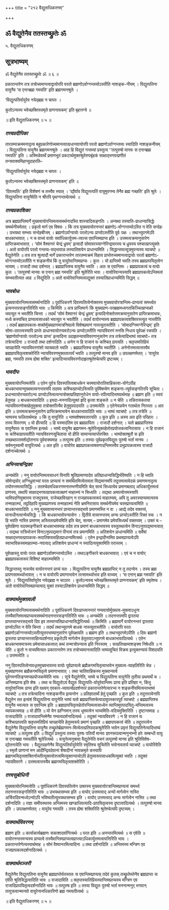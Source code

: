 +++
title = "२१२ वैद्युताधिकरणम्"

+++


## ॐ वैद्युतेनैव ततस्तच्छ्रुतेः ॐ

५. वैद्युताधिकरणम्

## **सूत्रभाष्यम्**

ॐ वैद्युतेनैव ततस्तच्छ्रुतेः ॐ ॥ ६ ॥

प्रकारान्तरेण तत्र तत्रोच्यमानत्वाद्वायोरपि परतो ब्रह्मणोऽर्वाग्गन्तव्योऽस्तीति नाशङ्क-नीयम् । विद्युत्पतिना वायुनैव ‘स एनान्ब्रह्म गमयति’ इति ब्रह्मगमनश्रुतेः ।

‘विद्युत्पतिर्वायुरेव नयेद्ब्रह्म न चापरः ।

कुतोऽन्यस्य भवेच्छक्तिस्तमृते प्राणनायकम्’ इति बृहत्तन्त्रे ॥

॥ इति वैद्युताधिकरणम् ॥ ५ ॥

### ***तत्त्वप्रदीपिका***

तारतम्यक्रममनादृत्य बहुप्रकारेणोच्यमानत्वात्प्रधानवायोरपि परतो ब्रह्मणोऽर्वाग्गन्तव्यः स्यादिति नाशङ्कनीयम् । विद्युत्पतिना वायुनैव ब्रह्मगमनश्रुतेः । आह हि विद्युतं गन्तव्यां प्रस्तुत्य ‘‘तत्पुरुषो मानवः स एनान्ब्रह्म गमयति’ इति । अस्मिन्नेवार्थे प्रमाणभूतं प्रकटार्थमुक्तश्रुतेरुपबृंहकं साक्षाद्भगवत्प्रणीतं तन्त्रवाक्यमिहाप्युदाहरति–

‘विद्युत्पतिर्वायुरेव नयेद्ब्रह्म न चापरः ।

कुतोऽन्यस्य भवेच्छक्तिस्तमृते प्राणनायकम्’ इति ॥

‘दिवस्पतिः’ इति विशेषणं च तस्यैव स्यात् । ‘द्यौर्वाव विद्युत्तत्पतिं वायुमुपगम्य तेनैव ब्रह्म गच्छति’ इति श्रुतेः । विद्युत्पतिना वायुनैवेति न श्रीरपि पृथग्गन्तव्येत्यर्थः ॥

### ***तत्त्वप्रकाशिका***

अत्र ब्रह्मप्राप्तिमार्गे मुख्यवायोरन्तिमत्वसमर्थनादस्ति शास्त्रादिसङ्गतिः । अन्यथा तस्याति-प्राधान्यासिद्धेः समर्थनीयमेतत् । प्रकृतो मार्ग एव विषयः । किं तत्र मुख्यवायोरनन्तरं ब्रह्मणोऽ-र्वाग्गन्तव्योऽस्ति न वेति सन्देहः । उभयथा सम्भवः सन्देहबीजम् । ब्रह्मणोऽर्वाग्वायोः परतोऽन्यः प्राप्योऽस्तीति पूर्वः पक्षः । तथाभ्युपगमेऽपि बाधकाभावात् । न च वाच्यं वायोः सर्वाधिकार्युत्तम-त्वात्स एवान्तिमप्राप्य इति । उत्तमत्वक्रमानुसारेण प्राप्तिक्रमाभावात् । ‘सोमं वैश्वानरं चेन्द्रं ध्रुवम्’ इत्यादौ सोमावरस्याग्नेरिन्द्रावरस्य च ध्रुवस्य पश्चात्प्राप्त्युक्तेः । अतो वायोरपि परतो गन्तव्य-सद्भावान्न तस्यातिशयेन प्राधान्यमिति । सिद्धान्तयत्सूत्रमुपन्यस्य व्याचष्टे ॥ वैद्युतेनेति ॥ तत्र तत्र श्रुत्यादौ मार्गे प्रकारान्तरेण तारतम्यक्रमं विहाय प्राप्तेरुच्यमानत्वाद्वायोः परतो ब्रह्मणोऽ-र्वाग्गन्तव्योऽस्तीति न शङ्कनीयं किं तु वायुरेवान्तिमप्राप्यः । कुतः । यो ह्यन्तिमो भवति तस्य ब्रह्मप्रापयितृत्वेन भाव्यम् । राजादौ तथा दर्शनात् । ब्रह्मप्राप्तिश्च वायुनैव भवति । अतः स एवान्तिमः । ब्रह्मप्रापकत्वं च वायोः कुतः । ‘तत्पुरुषो मानवः स एनान् ब्रह्म गमयति’ इति श्रुतेरिति भावः । वायोरिवान्यस्यापि ब्रह्मप्रापकत्वेऽन्तिमत्वं सम्भवतीत्यत आह ॥ विद्युदिति ॥ अतो वायोरेवान्तिमत्वाद्युक्तं तस्यातिप्राधान्यमिति सिद्धम् ॥

### ***भावबोधः***

मुख्यवायोरन्तिमत्वसमर्थनादिति ॥ पूर्वाधिकरणे दिवस्पतित्वेनोक्तस्य मुख्यवायोरत्रान्तिम-प्राप्यत्वं समर्थ्यत इत्यनन्तरसङ्गतिरिति भावः ॥ किमिति ॥ अत्र प्राप्तिमार्गः किं मुख्यप्राण-परब्रह्ममध्यगतकिञ्चित्प्राप्यको भवत्युत न भवतीति चिन्ता । तदर्थं ‘सोमं वैश्वानरं चेन्द्रं ध्रुवम्’ इत्यादिनोक्तोत्तमक्रमानुसारेण प्राप्तिक्रमाभावः, मध्ये कस्यचित् प्राप्यत्वसाधको भवत्युत न भवतीति । तदर्थं वायोरन्यस्य ब्रह्मप्रापकत्वशक्तिरस्त्युत नास्तीति । तदर्थं ब्रह्मपापकत्व-शक्तेर्मुख्यप्राणमात्रनिष्ठत्वे विशेषप्रमाणं नास्त्युतास्तीति । ‘सोमादग्निमग्नेरिन्द्रम्’ इति सोमा-दवरत्वस्यापि प्राप्तेः प्राधानवायोरप्यवरोऽन्यः प्राप्योऽस्तीति न्यायविवरणं मनसि निधाय पूर्वपक्षं रचयति । ‘ब्रह्मणोर्वाग्वायोः परतोऽन्यः प्राप्य’ इत्यादिना उदाहृतन्यायविवरणानुसारेण तत्र तत्रेत्यादिभाष्यं व्याचष्टे– तत्र तत्रेत्यादिना ॥ राजादौ तथा दर्शनादिति ॥ अनेन न हि राजानं यः कश्चित् प्रापयति । क्लृप्तमतिप्रियं चापहायेति न्यायविवरणांशो व्याख्यातो भवति । ब्रह्मप्राप्तिश्च वायुनैव भवतीति । अनेनोत्तमत्वात्तस्यैव ब्रह्मप्रापयितृत्वशक्तेरिति न्यायविवरणमुक्ततात्पर्यं भवति ॥ तत्पुरुषो मानव इति ॥ उपलक्षणमेतत् । ‘वायुरेव ब्रह्म, गमयति तस्य ह्येषा शक्तिः’ इत्यादिन्यायविवरणोदाहृतश्रुतेश्चेत्यपि द्रष्टव्यम् ।

### ***भावदीपः***

मुख्यवायोरन्तिमत्वेति ॥ एतेन पूर्वत्र दिवस्पतित्वबाधकेन चरमवायोरातिवाहिकत्वा-योगेऽपीह बाधकाभावान्मुख्यवाय्वनन्तरमपि तदवमः कश्चित्प्राप्योऽस्त्विति पूर्ववैषम्येण शङ्कना-त्पूर्वसङ्गतिरपि सूचिता । प्रधानवायोरप्यवरोऽन्यः प्राप्योऽस्त्वित्यन्यत्रोक्तप्रतिज्ञानुरोधेन वायो-रपीत्यादिभाष्यार्थमाह ॥ ब्रह्मण इति ॥ स्वयं हेतुमाह ॥ बाधकाभावादिति ॥ इयदा-मननादित्युक्तं हृदि कृत्वा शङ्कते ॥ न चेति ॥ तन्निरासकतया न्यायविवरणोक्तहेतुमुक्त्वा तत्रोक्तरीत्यैव हेतुमुपपादयति ॥ उत्तमत्वेति ॥ एतेनेयन्नयेन गतार्थता निरस्ता ॥ अत इति ॥ उत्तमत्वक्रमानुसारेण प्राप्तिक्रमाभावेन बाधकाभावादिति भावः ॥ भाष्यं व्याचष्टे ॥ तत्र तत्रेति ॥ भाष्यस्य फलितार्थमाह ॥ किं तु वायुरिति ॥ भाष्यशेषमवतारयति ॥ कुत इति ॥ अस्य अत इति परिहारः । तस्य विवरणम् ॥ यो हीत्यादि ॥ हि यस्मादंतिम एव ब्रह्मप्रापिता । राजादौ दर्शनात् । यतो ब्रह्मप्राप्तिश्च वायुनैवातः स एवान्तिम इत्यर्थः । भाष्ये वायुनैव ब्रह्मगमन-श्रुतेरित्युक्तहेतोरप्रयोजकत्वनिरासाय । न हि राजानं यः कश्चित्प्रापयतीति न्यायविवरणसूचिताया यो हीति सामान्यव्याप्तेरुक्तिः । भाष्योक्तश्रुतौ स इति तच्छब्दपरामर्शद्योतनाय पूर्ववाक्यमाह ॥ तत्पुरुष इति ॥ तस्याः पूर्वप्रकृतविद्युतः पुरुषो भर्ता मानवः । सर्वमनुस्वामी वायुरित्यर्थः ॥ अत इति ॥ वायोरेव ब्रह्मप्रापकत्वश्रवणादन्तिमस्यैव प्रभुप्रापकत्वस्य राजादौ दर्शनाच्चेत्यर्थः ॥

### ***अभिनवचन्द्रिका***

अन्यथेति । ननु वायोरन्तिमत्वसाधनं विनापि श्रुतिप्रामाण्यादेव अतिप्राधान्यसिद्धिर्भविष्यति । न हि भवति सोमेन्द्रयोर् अग्निध्रुवाभ्यां परतः प्राप्यत्वं न समर्थितमित्येतावता विद्यमानमपि तदुत्तमत्वावेदकं प्रमाणमनादृत्य तयोरुत्तमत्वासिद्धिः । ततश्चेदमधिकरणमनारम्भणीयमिति चेत् सत्यं सिध्यत्येव प्रमाणबलाद् अधिकार्युत्तमत्वं प्राणस्य, तथापि साक्षाद्भगवत्प्रापकत्वलक्षणं माहात्म्यं न सिध्यति । तद्यथा अमात्योत्तमस्यापि भाविपदनियुक्तस्य राजपुत्रस्य, राजेच्छाविरहान् न राजप्रापकत्वरूपं माहात्म्यम्, अपि तु अवरस्याप्यमात्यस्य तन्माहात्म्यं, तद्वदिहापि मुख्यप्राणस्य तन्माहात्म्यं नेति भ्रमनिरासाय समर्थनीयमेव चरमप्राप्यत्वमिति ॥ बाधकाभावादिति ॥ ननु मुख्यवाय्वनन्तरं प्राप्यान्तरसद्भावे प्रमाणमस्ति न वा । आद्ये तदेव वक्तव्यं, मानाधीनत्वान्मेयसिद्धेः । किं बाधकाभावोपन्यासेन । द्वितीये वाय्वनन्तरम् अन्यः प्राप्योऽस्तीति रिक्तं वचः । न हि भवति नास्ति प्रमाणम् अस्तितत्प्रमेयमिति इति चेत्, सत्यम् – प्रमाणमेव प्रमेयसिध्यर्थं वक्तव्यम् । उक्तं च – पूर्वपक्षिणा यदयमङ्गीकारे बाधकाभावमाह तदेव तत्र प्रमाणं बाधकाभावस्य वस्तुतथात्वेन विनाऽनुपपद्यमानत्वात् । तद्यथा रात्रिभोजनं विनाऽनुपपद्यमानं पीनत्वं तत्र प्रमाणमिति ॥ अतिशयेन प्राधान्यमिति ॥ सर्वेषां साक्षाद्भगवत्प्रापकत्व-रूपातिशयसहितप्राधान्यमित्यर्थः । एतेन इन्द्रादीनामिव प्रथमप्राप्यत्वेऽपि स्वाभाविकस्वमाहात्म्या-नपायाद् अतिशयेन प्राधान्यं न स्यादित्ययुक्तमिति परास्तम् ।

पूर्वपक्षस्तु वायोः परतः ब्रह्मणोऽर्वाक्गन्तव्योऽस्ति । तथाऽङ्गीकारे बाधकाभावात् । एवं च न वायोर् ब्रह्मप्रापकत्वरूपं विशिष्टं माहात्म्यमिति ।

सिद्धान्तस्तु नास्त्येव वायोरनन्तरं प्राप्यं यतः । विद्युत्पतिना वायुनैव ब्रह्मप्राप्तिर् न तु तदन्येन । तस्य ब्रह्म प्रापणसामर्थ्याभावात् । न च वायोरपि प्रमाणाभावेन तत्सामर्थ्याभाव इति वाच्यम् । ‘स एनान् ब्रह्म गमयति’ इति श्रुतेः । ‘विद्युत्पतिर्वायुरेव नयेद्ब्रह्म न चाऽपरः । कुतोऽन्यस्य भवेच्छक्तिस्तमृते प्राणनायकम्’ इति स्मृतेश्च । अतो वायोरेवान्तिमप्राप्यत्वाद् युक्तं तस्याऽतिशयेन प्राधान्यमिति सिद्धम् ॥

### ***वाक्यार्थमुक्तावली***

मुख्यवायोरन्तिमत्वसमर्थनादिति ॥ पूर्वाधिकरणे दिवःप्राप्त्यनन्तरं गम्यवायोर्मुख्यत्व-मुक्त्वाऽधुना तस्यैवान्तिमत्वप्राप्यत्वसमर्थनादनन्तरसङ्गतिरिति भावः ॥ अन्यथेति ॥ तदनन्तरमपि द्वारतया प्राप्तव्यान्तरसद्भावे दिव इव तस्याप्यतिप्राधान्यासिद्धेरित्यर्थः ॥ किमिति ॥ ब्रह्ममार्गे वायोरनन्तरं द्वारतया प्राप्योऽस्ति न वेति चिन्ता । तदर्थं तथाभ्युपगमे बाधकं नास्त्युतास्तीति । वायोरपि परतः ब्रह्मणोऽर्वाग्गन्तव्योऽस्तीत्युत्तरभाष्यानुसारेण पूर्वपक्षयति ॥ ब्रह्मण इति ॥ तथाभ्युपगमेऽपीति ॥ दिवः ब्रह्मणो द्वारतया प्राप्यान्तरसाहित्यदर्शनात् प्रकृतेऽपि मार्गत्वेन हेतुतयाऽभ्युपगमे बाधकाभावादित्यर्थः । एतेन बाधकाभावमात्रस्य प्रमेयासाधकत्वात् कथं तन्मात्रोपन्यास इति निरस्तम् । सत्प्रतिपक्षमाशङ्क्य निषेधति ॥ न चेति ॥ कुतो न वाच्यमित्यतः प्रकारान्तरेण तत्र तत्रोच्यमानत्वादिति भाष्यसूचितं विक्रम इत्युक्तन्यायं विशदयति ॥ उत्तमत्वेति ॥

ननु दिवस्पतित्वेनावधृतमुख्यभावस्य वायोः पूर्वप्राप्यत्वे ब्रह्मैकगमयितृत्वाभावेन मुख्यत्व-व्याहतिरिति चेन्न । मुख्यप्राणस्य ब्रह्मैकगमयितृत्वे प्रमाणाभावात् । तथा चातिवाहिकस्य मुख्यान्यत्वे पूर्वगमनलिङ्गमप्यप्रयोजकमेवेति भावः । सूत्रे वैद्युतेनेति, भाष्ये च विद्युत्पतिना वायुनेति तृतीया प्रथमार्थे च । अन्तिमप्राप्य इति शेषः । तथा च विद्युतोऽयं वैद्युतः विद्युत्पति-र्वायुरेवान्तिमः प्राप्य इति प्रतिज्ञा न, किंतु वायुरेवान्तिमः प्राप्य इति वक्ष्यन् एवकार-व्यावर्त्यप्रदर्शनपरं प्रकारान्तरेणेत्यारभ्य न शङ्कनीयमित्यन्तभाष्यं व्याचष्टे ॥ तत्र तत्रेत्यादिना नाशङ्कनीय इत्यन्तेन ॥ प्रतिज्ञातार्थे हेतुं पृच्छति ॥ कुत इति ॥ तदुत्तरत्वेनापि वैद्युतेन तत इत्यंशं विद्युत्पतिना वायुनेति भाष्यं यतो ब्रह्मप्राप्तिश्चेत्यादावुपस्कारपूर्वं व्याचष्टे ॥ ब्रह्मप्राप्तिश्च वायुनैव भवत्यतः स एवान्तिम इति ॥ ब्रह्मप्रापयितृत्वहेतोरन्तिमत्वसाध्येन व्याप्तिमुपपादयितु-मन्तिमत्वस्य व्यापकत्वमाह ॥ यो हीति ॥ यो येन ह्यग्निमान् तस्य धूमवत्वेन भाव्यमिति-वदियमुक्तिरिति । दृष्टान्तमाह ॥ राजादाविति ॥ राजादावन्तिमेनैव गम्यत्वदर्शनादित्यर्थः । तदुक्तं न्यायविवरणे । न हि राजानं यः कश्चित्प्रापयति क्लृप्तमतिप्रियं चापहायेति हेतुस्वरूपे प्रमाणं पृच्छति ॥ ब्रह्मपापकत्वं चेति ॥ तदुत्तरत्वेन वैद्युतेनैव विद्युत्पतिना वायुनैव तच्छ्रुतेर्ब्रह्मगमन-मित्येतत्प्रतिपादकश्रुतेरिति भावेन प्रवृत्तं विद्युत्पतिनेत्यादिभाष्यं व्याचष्टे ॥ तत्पुरुष इति ॥ विद्युतं प्रस्तुत्य तस्याः पुरुषः पतिर्यो मानवः ज्ञानरूपत्वान्मनुनाम्नो हरेः सम्बन्धी वायुः स एनान्ब्रह्म गमयतीति श्रुतेरित्यर्थः । वायुनेत्यनुक्त्वा वैद्युतेनेति वचनं तत्पुरुषो मानव इति श्रुतिविशेष-द्योतनायेति भावः । वैद्युतग्रहणेनैव विद्युत्पतिर्वायुरेवेति स्मृतिश्च सूचितेति भावेनावतार्य व्याचष्टे ॥ वायोरिवेति ॥ स्मृतौ प्राणानां मन आदीन्द्रियदेवानां शेषादीनां नायकमृते कस्यापि ब्रह्मगमयितृत्वशक्तिर्नास्तीत्युक्तयोरुत्वमित्युक्तन्यायोऽपि हेतुस्वरूपसाधकमित्युक्तं भवति । तदुक्तं न्यायविवरणे । उत्तमत्वात्तस्यैव ब्रह्मगमयितृत्वशक्तेरिति ।

### ***तत्त्वसुबोधिनी***

मुख्यवायोरन्तिमत्वेति ॥ पूर्वाधिकरणे दिवस्पतित्वेन उक्तस्य मुख्यवायोरत्रान्तिमप्राप्यत्वं समर्थ्य तदनन्तरसङ्गतिरिति भावः ॥ उभयथासम्भव इति ॥ वायोर् उत्तमत्वाद् अन्यो मार्गत्वेन नास्ति अर्चिरादिवन्मध्येऽन्योऽपि भविष्यतीत्युभयथासम्भव इति । वायोर् उत्तमत्वाद् अन्यः मार्गत्वेन नास्ति ॥ तथा दर्शनादिति ॥ राज्ञः समीपस्थस्य अन्तिमस्य खण्डाधिपत्यादि-प्रापयितृत्वस्य दृष्टत्वादित्यर्थः । तत्पुरुषो मानव इति । उपलक्षणमेतत् । वायुरेव गमयति । तस्य ह्येषा शक्तिरिति श्रुतेश्चेत्यपि दृष्टव्यम् ।

### ***वाक्यार्थविवरणम्***

ब्रह्मण इति ॥ कार्याकार्यब्रह्मणः सकाशादर्वागित्यर्थः ॥ परत इति ॥ अनन्तरमित्यर्थः ॥ स एवेति ॥ वायोरनन्तरमन्यस्य प्राप्यत्वे तस्यैवान्तिमप्राप्यत्वप्राप्त्याऽधिकार्युत्तमत्वापत्तिरिति भावः । प्रकारान्तरेणेत्यस्यार्थमाह ॥ सोमं वैश्वानरमित्यादिना ॥ तथा दर्शनादिति ॥ अन्तिमस्य मन्त्रिण एव राजप्रापकत्वदर्शनादित्यर्थः ।

### ***वाक्यार्थमञ्जरी***

वैद्युतेनैव विद्युत्पतिना वायुनैव ब्रह्मप्राप्तेर्यतस्ततः स एवान्तिमप्राप्यस् तदेवं कुतस् तच्छ्रुतेस्तेनैव ब्रह्मप्राप्तः स एवेति श्रुतिसिद्धत्वादिति भावः ॥ राजादाविति ॥ क्लृप्तस्यातिप्रियस्यान्तिमप्राप्यस्य मन्त्रिण एव राजादिप्रापयितृत्वदर्शनादिति भावः ॥ तत्पुरुष इति ॥ तस्या विद्युतः पुरुषो भर्ता मननान्मनुर् भगवान् तत्पुत्रत्वान्मानवो वायुरेनानधिकारिणो ब्रह्म गमयतीत्यर्थः ॥

॥ इति वैद्युताधिकरणम् ॥ ५ ॥



